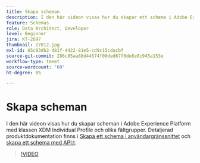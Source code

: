 ```yaml
---
title: Skapa scheman
description: I den här videon visas hur du skapar ett schema i Adobe Experience Platform med klassen XDM Individual Profile och olika fältgrupper.
feature: Schemas
role: Data Architect, Developer
level: Beginner
jira: KT-2697
thumbnail: 27012.jpg
exl-id: 65c83db2-d81f-4422-81e5-cd9c15cdacbf
source-git-commit: 286c85aa88d44574f00ded67f0de8e0c945a153e
workflow-type: tm+mt
source-wordcount: '69'
ht-degree: 0%

---
```


# Skapa scheman

I den här videon visas hur du skapar scheman i Adobe Experience Platform med klassen XDM Individual Profile och olika fältgrupper. Detaljerad produktdokumentation finns i [Skapa ett schema i användargränssnittet](https://experienceleague.adobe.com/docs/experience-platform/xdm/tutorials/create-schema-ui.html?lang=sv-SE) och [skapa ett schema med API:t](https://experienceleague.adobe.com/docs/experience-platform/xdm/tutorials/create-schema-api.html?lang=sv-SE).

>[!VIDEO](https://video.tv.adobe.com/v/3430224?learn=on&enablevpops&captions=swe)